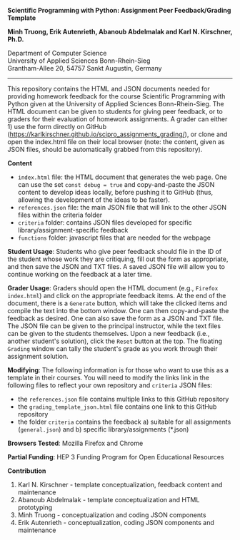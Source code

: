 **Scientific Programming with Python: Assignment Peer Feedback/Grading Template**

**Minh Truong, Erik Autenrieth, Abanoub Abdelmalak and Karl N. Kirschner, Ph.D.**

Department of Computer Science<br>
University of Applied Sciences Bonn-Rhein-Sieg<br>
Grantham-Allee 20, 54757 Sankt Augustin, Germany

---

This repository contains the HTML and JSON documents needed for providing homework feedback for the course Scientific Programming with Python given at the University of Applied Sciences Bonn-Rhein-Sieg. The HTML document can be given to students for giving peer feedback, or to graders for their evaluation of homework assignments. A grader can either 1) use the form directly on GitHub (https://karlkirschner.github.io/scipro_assignments_grading/), or clone and open the index.html file on their local browser (note: the content, given as JSON files, should be automatically grabbed from this repository).

**Content**
- `index.html` file: the HTML document that generates the web page. One can use the set `const debug = true` and copy-and-paste the JSON content to develop ideas locally, before pushing it to GitHub (thus, allowing the development of the ideas to be faster).
- `references.json` file: the main JSON file that will link to the other JSON files within the criteria folder
- `criteria` folder: contains JSON files developed for specific library/assignment-specific feedback
- `functions` folder: javascript files that are needed for the webpage

**Student Usage**: Students who give peer feedback should file in the ID of the student whose work they are critiquing, fill out the form as appropriate, and then save the JSON and TXT files. A saved JSON file will allow you to continue working on the feedback at a later time.

**Grader Usage**: Graders should open the HTML document (e.g., `Firefox index.html`) and click on the appropriate feedback items. At the end of the document, there is a `Generate` button, which will take the clicked items and compile the text into the bottom window. One can then copy-and-paste the feedback as desired. One can also save the form as a JSON and TXT file. The JSON file can be given to the principal instructor, while the text files can be given to the students themselves. Upon a new feedback (i.e., another student's solution), click the `Reset` button at the top. The floating `Grading` window can tally the student's grade as you work through their assignment solution.

**Modifying**: The following information is for those who want to use this as a template in their courses. You will need to modify the links link in the following files to reflect your own repository and `criteria` JSON files:
 - the `references.json` file contains multiple links to this GitHub repository
 - the `grading_template_json.html` file contains one link to this GitHub repository
 - the folder `criteria` contains the feedback a) suitable for all assignments (`general.json`) and b) specific library/assignments (*.json)

**Browsers Tested**: Mozilla Firefox and Chrome

**Partial Funding**: HEP 3 Funding Program for Open Educational Resources

**Contribution**
1. Karl N. Kirschner - template conceptualization, feedback content and maintenance
2. Abanoub Abdelmalak - template conceptualization and HTML prototyping
3. Minh Truong - conceptualization and coding JSON components
4. Erik Autenrieth - conceptualization, coding JSON components and maintenance
